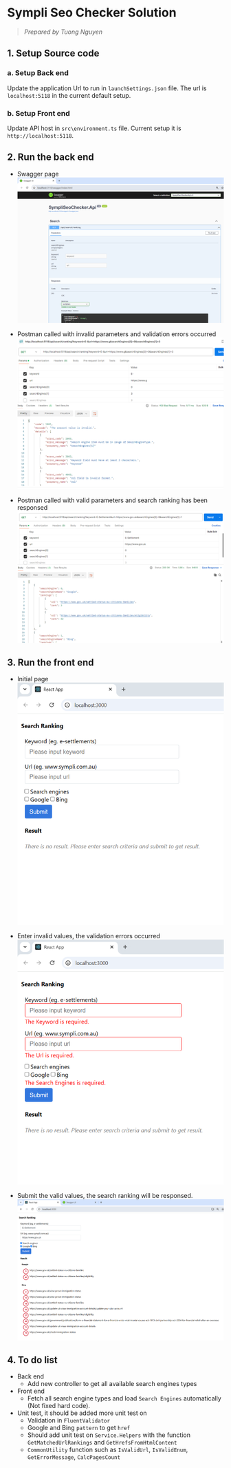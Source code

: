 # Sympli Seo Checker Solution

 > <cite>Prepared by Tuong Nguyen</cite>

## 1. Setup Source code

### a. Setup Back end
Update the application Url to run in `launchSettings.json` file. The url is `localhost:5118` in the current default setup.

### b. Setup Front end
Update API host in `src\environment.ts` file. Current setup it is `http://localhost:5118`.

## 2. Run the back end
- Swagger page
![Swagger page](assets/4.api-swagger.png)

- Postman called with invalid parameters and validation errors occurred
![Validate error](assets/5.api-validation.png)

- Postman called with valid parameters and search ranking has been responsed
![Search ranking response](assets/6.api-response.png)

## 3. Run the front end
- Initial page
![Initial page](assets/1.fe-init.png)

- Enter invalid values, the validation errors occurred
![Validation page](assets/2.fe-validation.png)

- Submit the valid values, the search ranking will be responsed.
![Search ranking response](assets/3.fe-response.png)

## 4. To do list
- Back end
  - Add new controller to get all available search engines types
- Front end
  - Fetch all search engine types and load `Search Engines` automatically (Not fixed hard code).
- Unit test, it should be added more unit test on
  - Validation in `FluentValidator`
  - Google and Bing `pattern` to get `href`
  - Should add unit test on `Service.Helpers` with the function `GetMatchedUrlRankings` and `GetHrefsFromHtmlContent`
  - `CommonUtility` function such as `IsValidUrl`, `IsValidEnum`, `GetErrorMessage`, `CalcPagesCount`